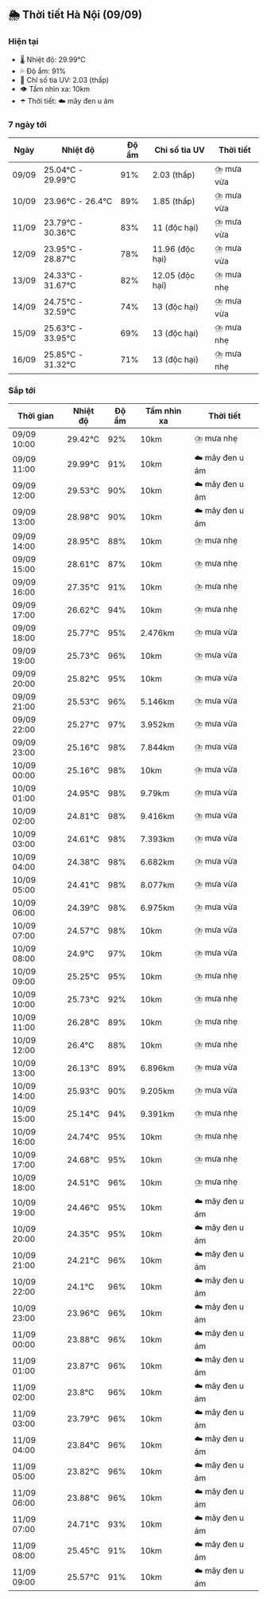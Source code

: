 ## 🌦️ Thời tiết Hà Nội (09/09)

### Hiện tại

- 🌡️ Nhiệt độ: 29.99℃
- 💦 Độ ẩm: 91%
- 🌟 Chỉ số tia UV: 2.03 (thấp)
- 👁️ Tầm nhìn xa: 10km
- ☂️ Thời tiết: ☁️ mây đen u ám

### 7 ngày tới

| Ngày | Nhiệt độ | Độ ẩm | Chỉ số tia UV | Thời tiết |
| --- | --- | --- | --- | --- |
| 09/09 | 25.04℃ - 29.99℃ | 91% | 2.03 (thấp) | ⛈️ mưa vừa |
| 10/09 | 23.96℃ - 26.4℃ | 89% | 1.85 (thấp) | ⛈️ mưa vừa |
| 11/09 | 23.79℃ - 30.36℃ | 83% | 11 (độc hại) | ⛈️ mưa vừa |
| 12/09 | 23.95℃ - 28.87℃ | 78% | 11.96 (độc hại) | ⛈️ mưa vừa |
| 13/09 | 24.33℃ - 31.67℃ | 82% | 12.05 (độc hại) | ⛈️ mưa nhẹ |
| 14/09 | 24.75℃ - 32.59℃ | 74% | 13 (độc hại) | ⛈️ mưa vừa |
| 15/09 | 25.63℃ - 33.95℃ | 69% | 13 (độc hại) | ⛈️ mưa nhẹ |
| 16/09 | 25.85℃ - 31.32℃ | 71% | 13 (độc hại) | ⛈️ mưa nhẹ |

### Sắp tới

| Thời gian | Nhiệt độ | Độ ẩm | Tầm nhìn xa | Thời tiết |
| --- | --- | --- | --- | --- |
| 09/09 10:00 | 29.42℃ | 92% | 10km | ⛈️ mưa nhẹ |
| 09/09 11:00 | 29.99℃ | 91% | 10km | ☁️ mây đen u ám |
| 09/09 12:00 | 29.53℃ | 90% | 10km | ☁️ mây đen u ám |
| 09/09 13:00 | 28.98℃ | 90% | 10km | ☁️ mây đen u ám |
| 09/09 14:00 | 28.95℃ | 88% | 10km | ⛈️ mưa nhẹ |
| 09/09 15:00 | 28.61℃ | 87% | 10km | ⛈️ mưa nhẹ |
| 09/09 16:00 | 27.35℃ | 91% | 10km | ⛈️ mưa nhẹ |
| 09/09 17:00 | 26.62℃ | 94% | 10km | ⛈️ mưa nhẹ |
| 09/09 18:00 | 25.77℃ | 95% | 2.476km | ⛈️ mưa vừa |
| 09/09 19:00 | 25.73℃ | 96% | 10km | ⛈️ mưa vừa |
| 09/09 20:00 | 25.82℃ | 95% | 10km | ⛈️ mưa vừa |
| 09/09 21:00 | 25.53℃ | 96% | 5.146km | ⛈️ mưa vừa |
| 09/09 22:00 | 25.27℃ | 97% | 3.952km | ⛈️ mưa vừa |
| 09/09 23:00 | 25.16℃ | 98% | 7.844km | ⛈️ mưa vừa |
| 10/09 00:00 | 25.16℃ | 98% | 10km | ⛈️ mưa vừa |
| 10/09 01:00 | 24.95℃ | 98% | 9.79km | ⛈️ mưa vừa |
| 10/09 02:00 | 24.81℃ | 98% | 9.416km | ⛈️ mưa vừa |
| 10/09 03:00 | 24.61℃ | 98% | 7.393km | ⛈️ mưa vừa |
| 10/09 04:00 | 24.38℃ | 98% | 6.682km | ⛈️ mưa vừa |
| 10/09 05:00 | 24.41℃ | 98% | 8.077km | ⛈️ mưa vừa |
| 10/09 06:00 | 24.39℃ | 98% | 6.975km | ⛈️ mưa vừa |
| 10/09 07:00 | 24.57℃ | 98% | 10km | ⛈️ mưa vừa |
| 10/09 08:00 | 24.9℃ | 97% | 10km | ⛈️ mưa vừa |
| 10/09 09:00 | 25.25℃ | 95% | 10km | ⛈️ mưa nhẹ |
| 10/09 10:00 | 25.73℃ | 92% | 10km | ⛈️ mưa nhẹ |
| 10/09 11:00 | 26.28℃ | 89% | 10km | ⛈️ mưa nhẹ |
| 10/09 12:00 | 26.4℃ | 88% | 10km | ⛈️ mưa nhẹ |
| 10/09 13:00 | 26.13℃ | 89% | 6.896km | ⛈️ mưa vừa |
| 10/09 14:00 | 25.93℃ | 90% | 9.205km | ⛈️ mưa vừa |
| 10/09 15:00 | 25.14℃ | 94% | 9.391km | ⛈️ mưa nhẹ |
| 10/09 16:00 | 24.74℃ | 95% | 10km | ⛈️ mưa nhẹ |
| 10/09 17:00 | 24.68℃ | 95% | 10km | ⛈️ mưa nhẹ |
| 10/09 18:00 | 24.51℃ | 96% | 10km | ⛈️ mưa nhẹ |
| 10/09 19:00 | 24.46℃ | 95% | 10km | ☁️ mây đen u ám |
| 10/09 20:00 | 24.35℃ | 95% | 10km | ☁️ mây đen u ám |
| 10/09 21:00 | 24.21℃ | 96% | 10km | ☁️ mây đen u ám |
| 10/09 22:00 | 24.1℃ | 96% | 10km | ☁️ mây đen u ám |
| 10/09 23:00 | 23.96℃ | 96% | 10km | ☁️ mây đen u ám |
| 11/09 00:00 | 23.88℃ | 96% | 10km | ☁️ mây đen u ám |
| 11/09 01:00 | 23.87℃ | 96% | 10km | ☁️ mây đen u ám |
| 11/09 02:00 | 23.8℃ | 96% | 10km | ☁️ mây đen u ám |
| 11/09 03:00 | 23.79℃ | 96% | 10km | ☁️ mây đen u ám |
| 11/09 04:00 | 23.84℃ | 96% | 10km | ☁️ mây đen u ám |
| 11/09 05:00 | 23.82℃ | 96% | 10km | ☁️ mây đen u ám |
| 11/09 06:00 | 23.88℃ | 96% | 10km | ☁️ mây đen u ám |
| 11/09 07:00 | 24.71℃ | 93% | 10km | ☁️ mây đen u ám |
| 11/09 08:00 | 25.45℃ | 91% | 10km | ☁️ mây đen u ám |
| 11/09 09:00 | 25.57℃ | 91% | 10km | ☁️ mây đen u ám |
